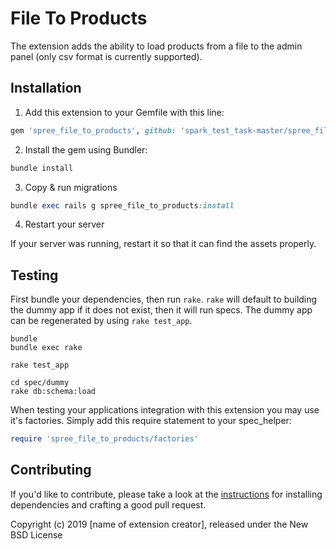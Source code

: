 File To Products
===================

The extension adds the ability to load products from a file to the admin panel (only csv format is currently supported).

## Installation

1. Add this extension to your Gemfile with this line:
  ```ruby
  gem 'spree_file_to_products', github: 'spark_test_task-master/spree_file_to_products'
  ```

2. Install the gem using Bundler:
  ```ruby
  bundle install
  ```

3. Copy & run migrations
  ```ruby
  bundle exec rails g spree_file_to_products:install
  ```

4. Restart your server

  If your server was running, restart it so that it can find the assets properly.

## Testing

First bundle your dependencies, then run `rake`. `rake` will default to building the dummy app if it does not exist, then it will run specs. The dummy app can be regenerated by using `rake test_app`.

```shell
bundle
bundle exec rake

rake test_app

cd spec/dummy
rake db:schema:load
```

When testing your applications integration with this extension you may use it's factories.
Simply add this require statement to your spec_helper:

```ruby
require 'spree_file_to_products/factories'
```


## Contributing

If you'd like to contribute, please take a look at the
[instructions](CONTRIBUTING.md) for installing dependencies and crafting a good
pull request.

Copyright (c) 2019 [name of extension creator], released under the New BSD License
